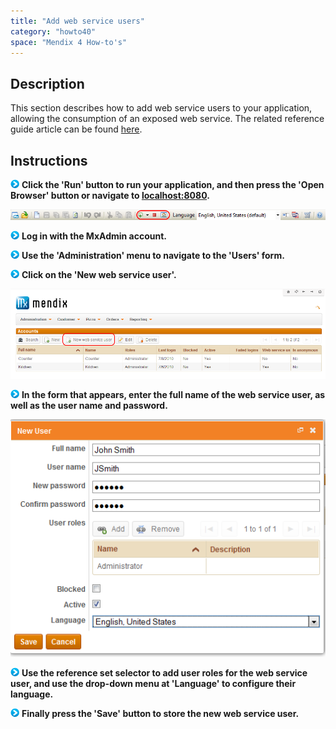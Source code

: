 ```yaml
---
title: "Add web service users"
category: "howto40"
space: "Mendix 4 How-to's"
---
```

## Description

This section describes how to add web service users to your application, allowing the consumption of an exposed web service. The related reference guide article can be found [here](/refguide4/published-web-services).

## Instructions

![](attachments/819203/917932.png) **Click the 'Run' button to run your application, and then press the 'Open Browser' button or navigate to [localhost:8080](http://localhost:8080).**

![](attachments/2621607/2752826.png)

![](attachments/819203/917932.png) **Log in with the MxAdmin account.**

![](attachments/819203/917932.png) **Use the 'Administration' menu to navigate to the 'Users' form.**

![](attachments/819203/917932.png) **Click on the 'New web service user'.**

![](attachments/2621607/2752822.png)

![](attachments/819203/917932.png) **In the form that appears, enter the full name of the web service user, as well as the user name and password.**

![](attachments/2621607/2752821.png)

![](attachments/819203/917932.png) **Use the reference set selector to add user roles for the web service user, and use the drop-down menu at 'Language' to configure their language.**

![](attachments/819203/917932.png) **Finally press the 'Save' button to store the new web service user.**
